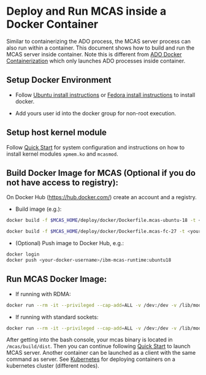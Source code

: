 # Deploy and Run MCAS inside a Docker Container

Similar to containerizing the ADO process, the MCAS server process can
also run within a container. This document shows how to build and run
the MCAS server inside container. Note this is different from [ADO Docker Containerization](./ado-docker.md) which only launches ADO processes inside container.

## Setup Docker Environment
- Follow [Ubuntu install instructions](https://docs.docker.com/install/linux/docker-ce/ubuntu/) 
or [Fedora install instructions](https://docs.docker.com/engine/install/fedora/) to install docker.

- Add yours user id into the docker group for non-root execution.

## Setup host kernel module
Follow [Quick Start](./quick_start.md) for system configuration and instructions on how to install kernel modules ```xpmem.ko``` and ```mcasmod```.

## Build Docker Image for MCAS (Optional if you do not have access to registry):

On Docker Hub (https://hub.docker.com/) create an account and a registry.

- Build image (e.g.):
```bash
docker build -f $MCAS_HOME/deploy/docker/Dockerfile.mcas-ubuntu-18 -t <your-docker-username>/ibm-mcas-runtime:ubuntu18 .
  ```

```bash
docker build -f $MCAS_HOME/deploy/docker/Dockerfile.mcas-fc-27 -t <your-docker-username>/ibm-mcas-runtime:fc27 .
  ```


- (Optional) Push image to Docker Hub, e.g.:
```bash
docker login
docker push <your-docker-username>/ibm-mcas-runtime:ubuntu18
```

## Run MCAS Docker Image:

- If running with RDMA:
```bash
docker run --rm -it --privileged --cap-add=ALL -v /dev:/dev -v /lib/modules:/lib/modules --net=host --device=/dev/infiniband/uverbs0 --device=/dev/infiniband/rdma_cm --ulimit memlock=-1 <your-docker-username>/ibm-mcas-runtime:ubuntu18 bash
```

- If running with standard sockets:
```bash
docker run --rm -it --privileged --cap-add=ALL -v /dev:/dev -v /lib/modules:/lib/modules --ulimit memlock=-1 <your-docker-username>/ibm-mcas-runtime:ubuntu18 bash
```

After getting into the bash console, your mcas binary is located in
```/mcas/build/dist```. Then you can continue following [Quick
Start](./quick_start.md) to launch MCAS server. Another container can
be launched as a client with the same command as server. See
[Kubernetes](./kubernetes.md) for deploying containers on a kubernetes
cluster (different nodes).


